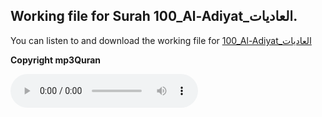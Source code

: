 
## Working file for Surah 100_Al-Adiyat_العاديات.

You can listen to and download the working file for [100_Al-Adiyat_العاديات](https://server13.mp3quran.net/husr/100.mp3)

**Copyright mp3Quran**

<audio controls src="https://server13.mp3quran.net/husr/100.mp3"></audio>
